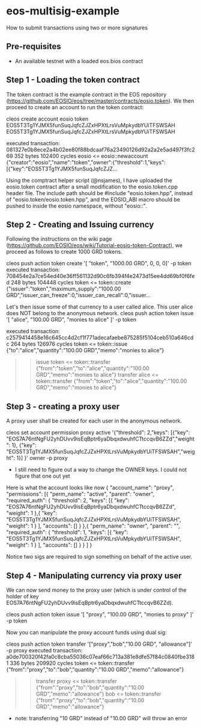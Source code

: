 # eos-multisig-example
How to submit transactions using two or more signatures

## Pre-requisites
* An available testnet with a loaded eos.bios contract

## Step 1 - Loading the token contract
The token contract is the example contract in the EOS repository (https://github.com/EOSIO/eos/tree/master/contracts/eosio.token). We then proceed to create an account to run the token contract: 

cleos create account eosio token EOS5T3Tg1YJMX5funSuqJqfcZJZxHPXtLrsVuMpkydbYUiTFSWSAH EOS5T3Tg1YJMX5funSuqJqfcZJZxHPXtLrsVuMpkydbYUiTFSWSAH

executed transaction: 081327e0b8ece2a4b02ee80f88bdcaaf76a23490126d92a2a2e5ad497f3fc269  352 bytes  102400 cycles
         eosio <= eosio::newaccount            {"creator":"eosio","name":"token","owner":{"threshold":1,"keys":[{"key":"EOS5T3Tg1YJMX5funSuqJqfcZJZ...
		 
Using the comptract helper script (@nsjames), I have uploaded the eosio.token contract after a small modification to the eosio.token.cpp header file. The include path should be #include "eosio.token.hpp", instead of "eosio.token/eosio.token.hpp", and the EOSIO_ABI macro should be pushed to inside the eosio namespace, without "eosio::".

## Step 2 - Creating and Issuing currency

Following the instructions on the wiki page (https://github.com/EOSIO/eos/wiki/Tutorial-eosio-token-Contract), we proceed as follows to create 1000 GRD tokens.

cleos push action token create '[ "token", "1000.00 GRD", 0, 0, 0]' -p token
executed transaction: 708454e2a7ce54ed40e36ff561132d90c6fb394f4e2473d15ee4dd69bf0f6fed  248 bytes  104448 cycles
         token <= token::create                {"issuer":"token","maximum_supply":"1000.00 GRD","issuer_can_freeze":0,"issuer_can_recall":0,"issuer...
		 
Let's then issue some of that currency to a user called alice. This user alice does NOT belong to the anonymous network.
cleos push action token issue '[ "alice", "100.00 GRD", "monies to alice" ]' -p token 

executed transaction: c2579414458e16c645cc4d2cf1f771adecafaebe875285f5104ceb510a646cdc  264 bytes  126976 cycles
         token <= token::issue                 {"to":"alice","quantity":"100.00 GRD","memo":"monies to alice"}
>> issue
         token <= token::transfer              {"from":"token","to":"alice","quantity":"100.00 GRD","memo":"monies to alice"}
>> transfer
         alice <= token::transfer              {"from":"token","to":"alice","quantity":"100.00 GRD","memo":"monies to alice"}

## Step 3 - creating a proxy user

A proxy user shall be created for each user in the anonymous network. 

cleos set account permission proxy active '{"threshold": 2,"keys": [{"key": "EOS7A76ntNgFU2yhDUvv9isEqBptr6yaDbqxdwuhfCTtccqvB6ZZd","weight": 1}, {"key": "EOS5T3Tg1YJMX5funSuqJqfcZJZxHPXtLrsVuMpkydbYUiTFSWSAH","weight": 1}] }' owner -p proxy

* I still need to figure out a way to change the OWNER keys. I could not figure that one out yet

Here is what the account looks like now
{
  "account_name": "proxy",
  "permissions": [{
      "perm_name": "active",
      "parent": "owner",
      "required_auth": {
        "threshold": 2,
        "keys": [{
            "key": "EOS7A76ntNgFU2yhDUvv9isEqBptr6yaDbqxdwuhfCTtccqvB6ZZd",
            "weight": 1
          },{
            "key": "EOS5T3Tg1YJMX5funSuqJqfcZJZxHPXtLrsVuMpkydbYUiTFSWSAH",
            "weight": 1
          }
        ],
        "accounts": []
      }
    },{
      "perm_name": "owner",
      "parent": "",
      "required_auth": {
        "threshold": 1,
        "keys": [{
            "key": "EOS5T3Tg1YJMX5funSuqJqfcZJZxHPXtLrsVuMpkydbYUiTFSWSAH",
            "weight": 1
          }
        ],
        "accounts": []
      }
    }
  ]
}

Notice two sigs are required to sign something on behalf of the active user. 

## Step 4 - Manipulating currency via proxy user

We can now send money to the proxy user (which is under control of the holder of key EOS7A76ntNgFU2yhDUvv9isEqBptr6yaDbqxdwuhfCTtccqvB6ZZd). 

cleos push action token issue '[ "proxy", "100.00 GRD", "monies to proxy" ]' -p token 

Now you can manipulate the proxy account funds using dual sig:

cleos push action token transfer '["proxy","bob","10.00 GRD", "allowance"]' -p proxy
executed transaction: a0de700320f42fa0c8cba55036c07eaf66c713a381e8dfe57f84c0840fbe3181  336 bytes  209920 cycles
         token <= token::transfer              {"from":"proxy","to":"bob","quantity":"10.00 GRD","memo":"allowance"}
>> transfer
         proxy <= token::transfer              {"from":"proxy","to":"bob","quantity":"10.00 GRD","memo":"allowance"}
           bob <= token::transfer              {"from":"proxy","to":"bob","quantity":"10.00 GRD","memo":"allowance"}

* note: transferring "10 GRD" instead of "10.00 GRD" will throw an error





